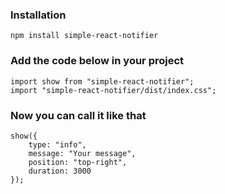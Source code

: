 ### Installation

    npm install simple-react-notifier

### Add the code below in your project

    import show from "simple-react-notifier";
    import "simple-react-notifier/dist/index.css";

### Now you can call it like that

    show({
        type: "info",
        message: "Your message",
        position: "top-right",
        duration: 3000
    });

